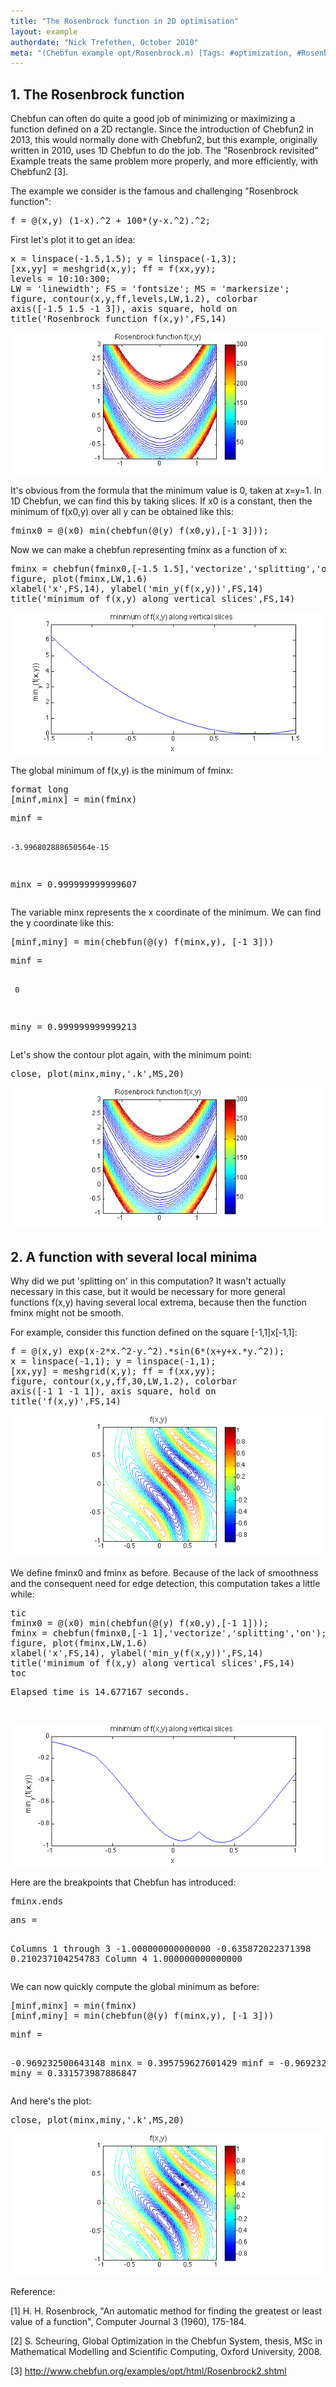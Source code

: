 ```yaml
---
title: "The Rosenbrock function in 2D optimisation"
layout: example
authordate: "Nick Trefethen, October 2010"
meta: "(Chebfun example opt/Rosenbrock.m) [Tags: #optimization, #Rosenbrock, #2D, #edgedetection]"
---
```




## 1. The Rosenbrock function

Chebfun can often do quite a good job of minimizing or maximizing a function defined on a 2D rectangle. Since the introduction of Chebfun2 in 2013, this would normally done with Chebfun2, but this example, originally written in 2010, uses 1D Chebfun to do the job. The "Rosenbrock revisited" Example treats the same problem more properly, and more efficiently, with Chebfun2 [3].

The example we consider is the famous and challenging "Rosenbrock function":

<pre class="mcode-input">f = @(x,y) (1-x).^2 + 100*(y-x.^2).^2;</pre>First let's plot it to get an idea:

<pre class="mcode-input">x = linspace(-1.5,1.5); y = linspace(-1,3);
[xx,yy] = meshgrid(x,y); ff = f(xx,yy);
levels = 10:10:300;
LW = 'linewidth'; FS = 'fontsize'; MS = 'markersize';
figure, contour(x,y,ff,levels,LW,1.2), colorbar
axis([-1.5 1.5 -1 3]), axis square, hold on
title('Rosenbrock function f(x,y)',FS,14)</pre><img src="img/Rosenbrock_01.png" alt="">

It's obvious from the formula that the minimum value is 0, taken at x=y=1.  In 1D Chebfun, we can find this by taking slices.  If x0 is a constant, then the minimum of f(x0,y) over all y can be obtained like this:

<pre class="mcode-input">fminx0 = @(x0) min(chebfun(@(y) f(x0,y),[-1 3]));</pre>Now we can make a chebfun representing fminx as a function of x:

<pre class="mcode-input">fminx = chebfun(fminx0,[-1.5 1.5],'vectorize','splitting','on');
figure, plot(fminx,LW,1.6)
xlabel('x',FS,14), ylabel('min_y(f(x,y))',FS,14)
title('minimum of f(x,y) along vertical slices',FS,14)</pre><img src="img/Rosenbrock_02.png" alt="">

The global minimum of f(x,y) is the minimum of fminx:

<pre class="mcode-input">format long
[minf,minx] = min(fminx)</pre><pre class="mcode-output">minf =
    -3.996802888650564e-15
minx =
   0.999999999999607
</pre>The variable minx represents the x coordinate of the minimum. We can find the y coordinate like this:

<pre class="mcode-input">[minf,miny] = min(chebfun(@(y) f(minx,y), [-1 3]))</pre><pre class="mcode-output">minf =
     0
miny =
   0.999999999999213
</pre>Let's show the contour plot again, with the minimum point:

<pre class="mcode-input">close, plot(minx,miny,'.k',MS,20)</pre><img src="img/Rosenbrock_03.png" alt="">



## 2. A function with several local minima

Why did we put 'splitting on' in this computation?  It wasn't actually necessary in this case, but it would be necessary for more general functions f(x,y) having several local extrema, because then the function fminx might not be smooth.

For example, consider this function defined on the square [-1,1]x[-1,1]:

<pre class="mcode-input">f = @(x,y) exp(x-2*x.^2-y.^2).*sin(6*(x+y+x.*y.^2));
x = linspace(-1,1); y = linspace(-1,1);
[xx,yy] = meshgrid(x,y); ff = f(xx,yy);
figure, contour(x,y,ff,30,LW,1.2), colorbar
axis([-1 1 -1 1]), axis square, hold on
title('f(x,y)',FS,14)</pre><img src="img/Rosenbrock_04.png" alt="">

We define fminx0 and fminx as before.  Because of the lack of smoothness and the consequent need for edge detection, this computation takes a little while:

<pre class="mcode-input">tic
fminx0 = @(x0) min(chebfun(@(y) f(x0,y),[-1 1]));
fminx = chebfun(fminx0,[-1 1],'vectorize','splitting','on');
figure, plot(fminx,LW,1.6)
xlabel('x',FS,14), ylabel('min_y(f(x,y))',FS,14)
title('minimum of f(x,y) along vertical slices',FS,14)
toc</pre><pre class="mcode-output">Elapsed time is 14.677167 seconds.
</pre><img src="img/Rosenbrock_05.png" alt="">

Here are the breakpoints that Chebfun has introduced:

<pre class="mcode-input">fminx.ends</pre><pre class="mcode-output">ans =
  Columns 1 through 3
  -1.000000000000000  -0.635872022371398   0.210237104254783
  Column 4
   1.000000000000000
</pre>We can now quickly compute the global minimum as before:

<pre class="mcode-input">[minf,minx] = min(fminx)
[minf,miny] = min(chebfun(@(y) f(minx,y), [-1 3]))</pre><pre class="mcode-output">minf =
  -0.969232500643148
minx =
   0.395759627601429
minf =
  -0.969232500643148
miny =
   0.331573987886847
</pre>And here's the plot:

<pre class="mcode-input">close, plot(minx,miny,'.k',MS,20)</pre><img src="img/Rosenbrock_06.png" alt="">

Reference:

[1] H. H. Rosenbrock, "An automatic method for finding the greatest or least value of a function", Computer Journal 3 (1960), 175-184.

[2] S. Scheuring, Global Optimization in the Chebfun System, thesis, MSc in Mathematical Modelling and Scientific Computing, Oxford University, 2008.

[3] <a href="http://www.chebfun.org/examples/opt/html/Rosenbrock2.shtml">http://www.chebfun.org/examples/opt/html/Rosenbrock2.shtml</a>

